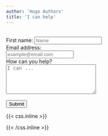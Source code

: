 ```yaml
---
author: 'Hugo Authors'
title: 'I can help'
---
```


<br>
<div class="form-help container mx-auto py-10">
  <form id='wantHelpForm' class='w-10/12 md:3w-3/4 lg:w-1/2 m-auto'>
  <label class="block text-m font-medium text-white-700" for="fname">First name:</label>
  <input class="inp block w-full rounded-md py-2 border dark:border-transparent pl-7 pr-12 focus:border-indigo-500 focus:ring-indigo-500 sm:text-m" type="name" id="fname" name="fname" placeholder="Name"><br>
  <label for="email">Email address:</label><br>
  <input class="inp block w-full rounded-md border py-2 dark:border-transparent pl-7 pr-12 focus:border-indigo-500 focus:ring-indigo-500 sm:text-m" type="email" id="email" name="email" placeholder="example@email.com"><br>
  <label for="text">How can you help?</label><br>
  <textarea type="text" id="text" name="text" placeholder="I can ..." rows="5" cols="28" class="inp textarea__help block w-full rounded-md border dark:border-transparent pl-7 pr-12 focus:border-indigo-500 focus:ring-indigo-500 sm:text-m""></textarea><br><br>
  <div class='hidden border p-2 mb-3' id='sending-mess'></div>
  <input class='px-10 py-2 bg-red-600 text-white hover:bg-red-800' style= 'cursor: pointer;' type="submit" value="Submit">
</form>
</div>

<!--more-->



{{< css.inline >}}

<style>
.emojify {
	font-family: Apple Color Emoji, Segoe UI Emoji, NotoColorEmoji, Segoe UI Symbol, Android Emoji, EmojiSymbols;
	font-size: 2rem;
	vertical-align: middle;
}

@media screen and (max-width:650px) {
  .nowrap {
    display: block;
    margin: 25px 0;
  }
}
</style>

{{< /css.inline >}}
